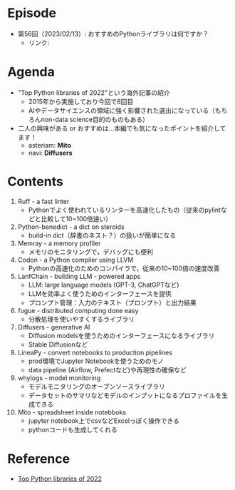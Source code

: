 # Episode
- 第56回（2023/02/13）: おすすめのPythonライブラリは何ですか？
    - リンク: 

# Agenda
- "Top Python libraries of 2022"という海外記事の紹介
    - 2015年から実施しており今回で8回目
    - AIやデータサイエンスの領域に強く影響された選出になっている（もちろんnon-data science目的のものもある）
- 二人の興味がある or おすすめは...本編でも気になったポイントを紹介してます！
    - asteriam: **Mito**
    - navi: **Diffusers**

# Contents
1. Ruff - a fast linter
    - Pythonでよく使われているリンターを高速化したもの（従来のpylintなどと比較して10~100倍速い）
2. Python-benedict - a dict on steroids
    - build-in dict（辞書のネスト？）の扱いが簡単になる
3. Memray - a memory profiler
    - メモリのモニタリングで，デバッグにも便利
4. Codon - a Python compiler using LLVM
    - Pythonの高速化のためのコンパイラで，従来の10~100倍の速度改善
5. LanfChain - building LLM - powered apps
    - LLM: large language models (GPT-3, ChatGPTなど)
    - LLMを効率よく使うためのインターフェースを提供
    - プロンプト管理：入力のテキスト（プロンプト）と出力結果
6. fugue - distributed computing done easy
    - 分散処理を使いやすくするライブラリ
7. Diffusers - generative AI
    - Diffusion modelsを使うためのインターフェースになるライブラリ
    - Stable Diffusionなど
8. LineaPy - convert notebooks to production pipelines
    - prod環境でJupyter Notebookを使うためのモノ
    - data pipeline (Airflow, Prefectなど)や再現性の確保など
9. whylogs - model monitoring
    - モデルモニタリングのオープンソースライブラリ
    - データセットのサマリなどモデルのインプットになるプロファイルを生成できる
10. Mito - spreadsheet inside notebboks
    - jupyter notebook上でcsvなどExcelっぽく操作できる
    - pythonコードも生成してくれる

# Reference
- [Top Python libraries of 2022](https://tryolabs.com/blog/2022/12/26/top-python-libraries-2022)
